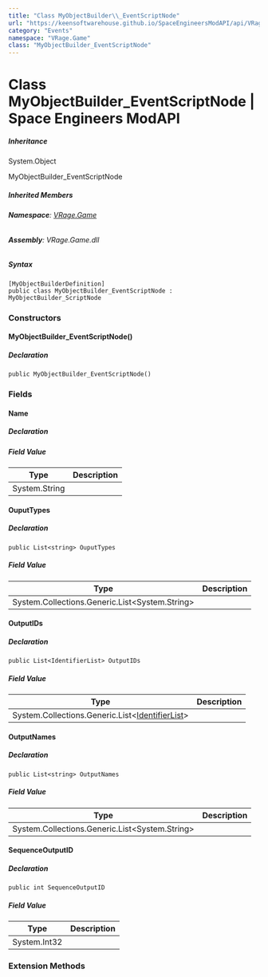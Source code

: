 ```yaml
---
title: "Class MyObjectBuilder\\_EventScriptNode"
url: "https://keensoftwarehouse.github.io/SpaceEngineersModAPI/api/VRage.Game.MyObjectBuilder_EventScriptNode.html"
category: "Events"
namespace: "VRage.Game"
class: "MyObjectBuilder_EventScriptNode"
---
```


# Class MyObjectBuilder\_EventScriptNode | Space Engineers ModAPI

##### Inheritance

System.Object

MyObjectBuilder\_EventScriptNode

##### Inherited Members

###### **Namespace**: [VRage.Game](https://keensoftwarehouse.github.io/SpaceEngineersModAPI/api/VRage.Game.html)

###### **Assembly**: VRage.Game.dll

##### Syntax

```
[MyObjectBuilderDefinition]
public class MyObjectBuilder_EventScriptNode : MyObjectBuilder_ScriptNode
```

### Constructors

#### MyObjectBuilder\_EventScriptNode()

##### Declaration

```
public MyObjectBuilder_EventScriptNode()
```

### Fields

#### Name

##### Declaration

##### Field Value

| Type | Description |
| --- | --- |
| System.String |     |

#### OuputTypes

##### Declaration

```
public List<string> OuputTypes
```

##### Field Value

| Type | Description |
| --- | --- |
| System.Collections.Generic.List<System.String\> |     |

#### OutputIDs

##### Declaration

```
public List<IdentifierList> OutputIDs
```

##### Field Value

| Type | Description |
| --- | --- |
| System.Collections.Generic.List<[IdentifierList](https://keensoftwarehouse.github.io/SpaceEngineersModAPI/api/VRage.Game.IdentifierList.html)\> |     |

#### OutputNames

##### Declaration

```
public List<string> OutputNames
```

##### Field Value

| Type | Description |
| --- | --- |
| System.Collections.Generic.List<System.String\> |     |

#### SequenceOutputID

##### Declaration

```
public int SequenceOutputID
```

##### Field Value

| Type | Description |
| --- | --- |
| System.Int32 |     |

### Extension Methods